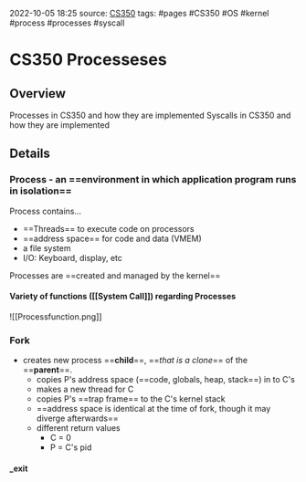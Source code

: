 2022-10-05 18:25
source: [CS350]()
tags: #pages #CS350 #OS #kernel  #process #processes #syscall


# CS350 Processeses



## Overview

Processes in CS350 and how they are implemented
Syscalls in CS350 and how they are implemented

## Details


### Process - an ==environment in which application program runs in isolation== 
Process contains...
- ==Threads== to execute code on processors
- ==address space== for code and data (VMEM)
- a file system
- I/O: Keyboard, display, etc

Processes are ==created and managed by the kernel==


#### Variety of functions ([[System Call]]) regarding Processes

![[Processfunction.png]]


### Fork
- creates new process ==**child**==, ==*that is a clone*== of the ==**parent**==.
	- copies P's address space (==code, globals, heap, stack==) in to C's
	- makes a new thread for C
	- copies P's ==trap frame== to the C's kernel stack
	- ==address space is identical at the time of fork, though it may diverge afterwards==
	- different return values
		- C = 0
		- P = C's pid

#### _exit
